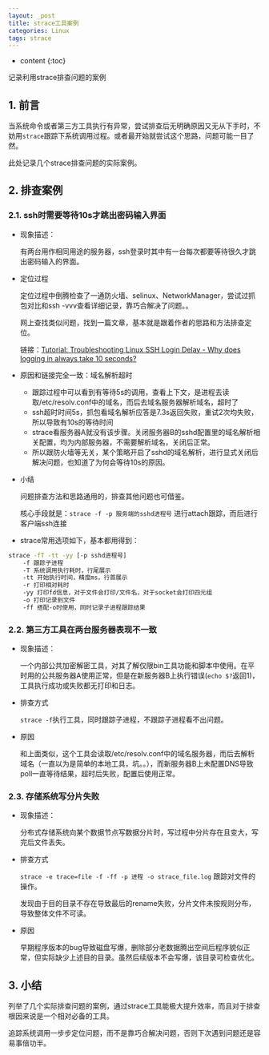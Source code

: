 ```yaml
---
layout: _post
title: strace工具案例
categories: Linux
tags: strace
---
```


* content
{:toc}

记录利用strace排查问题的案例



## 1. 前言

当系统命令或者第三方工具执行有异常，尝试排查后无明确原因又无从下手时，不妨用`strace`跟踪下系统调用过程。或者最开始就尝试这个思路，问题可能一目了然。

此处记录几个strace排查问题的实际案例。

## 2. 排查案例

### 2.1. ssh时需要等待10s才跳出密码输入界面

* 现象描述：

    有两台用作相同用途的服务器，ssh登录时其中有一台每次都要等待很久才跳出密码输入的界面。

* 定位过程

    定位过程中倒腾检查了一通防火墙、selinux、NetworkManager，尝试过抓包对比和ssh -vvv查看详细记录，靠巧合解决了问题。。

    网上查找类似问题，找到一篇文章，基本就是跟着作者的思路和方法排查定位。

    链接：[Tutorial: Troubleshooting Linux SSH Login Delay - Why does logging in always take 10 seconds?](https://tanelpoder.com/posts/troubleshooting-linux-ssh-logon-delay-always-takes-10-seconds/)

* 原因和链接完全一致：域名解析超时

    * 跟踪过程中可以看到有等待5s的调用，查看上下文，是进程去读取/etc/resolv.conf中的域名，而后去域名服务器解析域名，超时了
    * ssh超时时间5s，抓包看域名解析应答是7.3s返回失败，重试2次均失败，所以导致有10s的等待时间
    * strace看服务器A就没有该步骤。关闭服务器B的sshd配置里的域名解析相关配置，均为内部服务器，不需要解析域名，关闭后正常。
    * 所以跟防火墙等无关，某个策略开启了sshd的域名解析，进行显式关闭后解决问题，也知道了为何会等待10s的原因。

* 小结

    问题排查方法和思路通用的，排查其他问题也可借鉴。

    核心手段就是：`strace -f -p 服务端的sshd进程号` 进行attach跟踪，而后进行客户端ssh连接

* strace常用选项如下，基本都用得到：

```sh
strace -fT -tt -yy [-p sshd进程号]
    -f 跟踪子进程
    -T 系统调用执行耗时，行尾展示
    -tt 开始执行时间，精度ms，行首展示
    -r 打印相对耗时
    -yy 打印fd信息，对于文件会打印/文件名，对于socket会打印四元组
    -o 打印记录到文件
    -ff 搭配-o时使用，同时记录子进程跟踪结果
```

### 2.2. 第三方工具在两台服务器表现不一致

* 现象描述：

    一个内部公共加密解密工具，对其了解仅限bin工具功能和脚本中使用。在平时用的公共服务器A使用正常，但是在新服务器B上执行错误(`echo $?`返回1)，工具执行成功或失败都无打印和日志。

* 排查方式

    `strace -f`执行工具，同时跟踪子进程，不跟踪子进程看不出问题。

* 原因

    和上面类似，这个工具会读取/etc/resolv.conf中的域名服务器，而后去解析域名（一直以为是简单的本地工具，坑。。），而新服务器B上未配置DNS导致poll一直等待结果，超时后失败，配置后使用正常。

### 2.3. 存储系统写分片失败

* 现象描述：

    分布式存储系统向某个数据节点写数据分片时，写过程中分片存在且变大，写完后文件丢失。

* 排查方式

    `strace -e trace=file -f -ff -p 进程 -o strace_file.log` 跟踪对文件的操作。

    发现由于目的目录不存在导致最后的rename失败，分片文件未按规则分布，导致整体文件不可读。

* 原因

    早期程序版本的bug导致磁盘写爆，删除部分老数据腾出空间后程序貌似正常，但实际缺少上述目的目录。虽然后续版本不会写爆，该目录可检查优化。

## 3. 小结

列举了几个实际排查问题的案例，通过strace工具能极大提升效率，而且对于排查根因来说是一个相对必备的工具。

追踪系统调用一步步定位问题，而不是靠巧合解决问题，否则下次遇到问题还是容易事倍功半。
